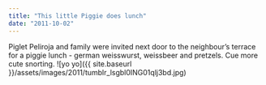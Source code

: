 ```yaml
---
title: "This little Piggie does lunch"
date: "2011-10-02"
---
```


Piglet Peliroja and family were invited next door to the neighbour’s terrace for a piggie lunch - german weisswurst, weissbeer and pretzels. Cue more cute snorting. ![yo yo]({{ site.baseurl }}/assets/images/2011/tumblr_lsgbl0ING01qlj3bd.jpg)
